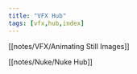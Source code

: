 ```yaml
---
title: "VFX Hub"
tags: [vfx,hub,index]
---
```


[[notes/VFX/Animating Still Images]]

[[notes/Nuke/Nuke Hub]]

